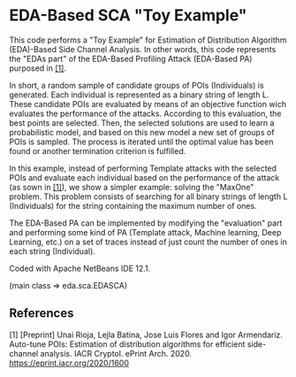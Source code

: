 # EDA-Based SCA "Toy Example"

This code performs a "Toy Example" for Estimation of Distribution Algorithm (EDA)-Based Side Channel Analysis. In other words, this code represents the "EDAs part" of the EDA-Based Profiling Attack (EDA-Based PA) purposed in [[1]](#1). 

In short, a random sample of candidate groups of POIs (Individuals) is generated. Each individual is represented as a binary string of length L. 
These candidate POIs are evaluated by means of an objective function wich evaluates the performance of the attacks. According to this evaluation, the best points are selected. Then, the selected solutions are used to learn a probabilistic model, and based on this new model a new set of groups of POIs is sampled. The process is iterated until the optimal value has been found or another termination criterion is fulfilled.

In this example, instead of performing Template attacks with the selected POIs and evaluate each individual based on the performance of the attack (as sown in [[1]](#1)), we show a simpler example: solving the "MaxOne" problem. This problem consists of searching for all binary strings of length L (Individuals) for the string containing the maximum number of ones. 

The EDA-Based PA can be implemented by modifying the "evaluation" part and performing some kind of PA (Template attack, Machine learning, Deep Learning, etc.) on a set of traces instead of just count the number of ones in each string (Individual). 

Coded with Apache NetBeans IDE 12.1. 

(main class => eda.sca.EDASCA)
 
## References
<a id="1">[1]</a> 
[Preprint] Unai Rioja, Lejla Batina, Jose Luis Flores and Igor Armendariz. Auto-tune POIs: Estimation of distribution algorithms for efficient side-channel analysis. IACR Cryptol. ePrint Arch. 2020.
https://eprint.iacr.org/2020/1600
